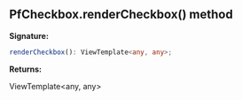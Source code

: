 ## PfCheckbox.renderCheckbox() method

**Signature:**

```typescript
renderCheckbox(): ViewTemplate<any, any>;
```
**Returns:**

ViewTemplate&lt;any, any&gt;

